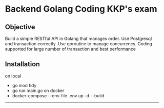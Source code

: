 # Backend Golang Coding KKP's exam

## Objective
Build a simple RESTful API in Golang that manages order. 
Use Postgresql and transaction correctly.
Use goroutine to manage concurrency.
Coding supported for large number of transaction and best performance

## Installation
on local
- go mod tidy
- go run main.go
on docker
- docker-compose --env-file .env up -d --build
---